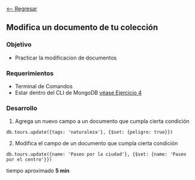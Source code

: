 [<-- Regresar](..)

## Modifica un documento de tu colección

### Objetivo

- Practicar la modificacion de documentos

### Requerimientos

- Terminal de Comandos
- Estar dentro del CLI de MongoDB [véase Ejercicio 4](../Ejercicio-04/)

### Desarrollo

1. Agrega un nuevo campo a un documento que cumpla cierta condición

```
db.tours.update({tags: 'naturaleza'}, {$set: {peligro: true}})
```

2. Modifica el campo de un documento que cumpla cierta condición

```
db.tours.update({name: 'Paseo por la ciudad'}, {$set: {name: 'Paseo por el centro'}})
```

tiempo aproximado **5 min**